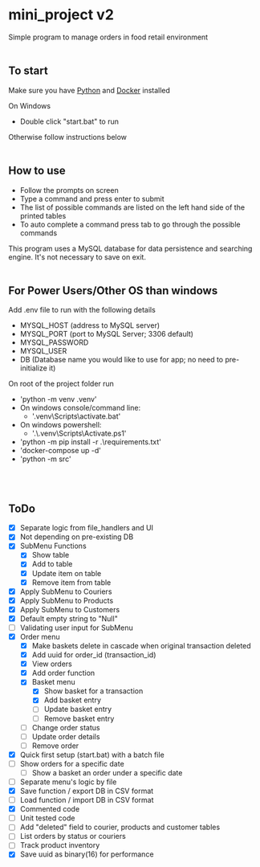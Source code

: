 # mini_project v2
Simple program to manage orders in food retail environment
</br>
</br>
## To start
Make sure you have [Python](https://www.python.org/downloads/) and [Docker](https://docs.docker.com/get-docker/) installed

On Windows
* Double click "start.bat" to run

Otherwise follow instructions below
</br>
</br>

## How to use
* Follow the prompts on screen
* Type a command and press enter to submit
* The list of possible commands are listed on the left hand side of the printed tables
* To auto complete a command press tab to go through the possible commands

This program uses a MySQL database for data persistence and searching engine. It's not necessary to save on exit.
</br>
</br>
## For Power Users/Other OS than windows

Add .env file to run with the following details
- MYSQL_HOST (address to MySQL server)
- MYSQL_PORT (port to MySQL Server; 3306 default)
- MYSQL_PASSWORD
- MYSQL_USER
- DB (Database name you would like to use for app; no need to pre-initialize it)

On root of the project folder run
* 'python -m venv .venv'
* On windows console/command line:
  * '.venv\Scripts\activate.bat'
* On windows powershell:
  * '.\\.venv\Scripts\Activate.ps1'
* 'python -m pip install -r .\requirements.txt'
* 'docker-compose up -d'
* 'python -m src'
</br>
</br>

## ToDo
- [x] Separate logic from file_handlers and UI
- [x] Not depending on pre-existing DB
- [x] SubMenu Functions
    - [x] Show table
    - [x] Add to table
    - [x] Update item on table
    - [x] Remove item from table
- [x] Apply SubMenu to Couriers
- [x] Apply SubMenu to Products
- [x] Apply SubMenu to Customers
- [x] Default empty string to "Null"
- [ ] Validating user input for SubMenu
- [x] Order menu
  <!-- - [ ] Make courier_id and customer_id default to Null when original entries deleted -->
  - [x] Make baskets delete in cascade when original transaction deleted
  - [x] Add uuid for order_id (transaction_id)
  - [x] View orders
  - [x] Add order function
  - [x] Basket menu
    - [x] Show basket for a transaction
    - [x] Add basket entry
    - [ ] Update basket entry
    - [ ] Remove basket entry
  - [ ] Change order status
  - [ ] Update order details
  - [ ] Remove order
- [x] Quick first setup (start.bat) with a batch file
- [ ] Show orders for a specific date
  - [ ] Show a basket an order under a specific date
- [ ] Separate menu's logic by file
- [x] Save function / export DB in CSV format
- [ ] Load function / import DB in CSV format
- [x] Commented code
- [ ] Unit tested code
- [ ] Add "deleted" field to courier, products and customer tables
- [ ] List orders by status or couriers
- [ ] Track product inventory
- [x] Save uuid as binary(16) for performance